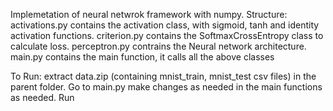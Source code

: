 Implemetation of neural netwrok framework with numpy.
Structure: 
activations.py contains the activation class, with sigmoid, tanh and identity activation functions.
criterion.py contains the SoftmaxCrossEntropy class to calculate loss.
perceptron.py contrains the Neural network architecture.
main.py contains the main function, it calls all the above classes

To Run:
extract data.zip (containing mnist_train, mnist_test csv files) in the parent folder.
Go to main.py make changes as needed in the main functions as needed.
Run
